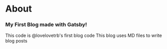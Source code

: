 # About

### My First Blog made with Gatsby!
This code is @lovelovetrb's first blog code
This blog uses MD files to write blog posts

